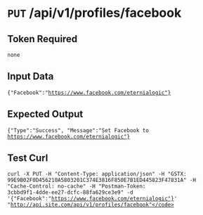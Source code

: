 # <code>PUT</code> /api/v1/profiles/facebook

## Token Required
	none

## Input Data

<code>{"Facebook":"https://www.facebook.com/eternialogic"}</code>

## Expected Output

<code>{"Type":"Success", "Message":"Set Facebook to https://www.facebook.com/eternialogic"}</code>

## Test Curl

<code>curl -X PUT -H "Content-Type: application/json" -H "GSTX: 99E9B02F0D456210A5803201C374E3816F850E7B1ED445823F47831A" -H "Cache-Control: no-cache" -H "Postman-Token: 3cbbd9f1-4dde-ee27-dcfc-88fa629ce3e9" -d '{"Facebook":"https://www.facebook.com/eternialogic"}' "http://api.site.com/api/v1/profiles/facebook"</code>